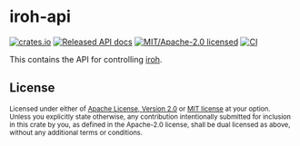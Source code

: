 # iroh-api

[![crates.io](https://img.shields.io/crates/v/iroh-api.svg?style=flat-square)](https://crates.io/crates/iroh-api)
[![Released API docs](https://img.shields.io/docsrs/iroh-api?style=flat-square)](https://docs.rs/iroh-api)
[![MIT/Apache-2.0 licensed](https://img.shields.io/crates/l/iroh-api?style=flat-square)](../LICENSE-MIT)
[![CI](https://img.shields.io/github/workflow/status/n0-computer/iroh/Continuous%20integration?style=flat-square)](https://github.com/n0-computer/iroh/actions?query=workflow%3A%22Continuous+integration%22)

This contains the API for controlling [iroh](https://github.com/n0-computer/iroh).

## License

<sup>
Licensed under either of <a href="LICENSE-APACHE">Apache License, Version
2.0</a> or <a href="LICENSE-MIT">MIT license</a> at your option.
</sup>

<br/>

<sub>
Unless you explicitly state otherwise, any contribution intentionally submitted
for inclusion in this crate by you, as defined in the Apache-2.0 license, shall
be dual licensed as above, without any additional terms or conditions.
</sub>
